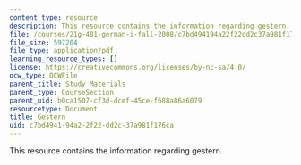 ```yaml
---
content_type: resource
description: This resource contains the information regarding gestern.
file: /courses/21g-401-german-i-fall-2008/c7bd494194a22f22dd2c37a981f176ca_MIT21G_401F08_gestern.pdf
file_size: 597204
file_type: application/pdf
learning_resource_types: []
license: https://creativecommons.org/licenses/by-nc-sa/4.0/
ocw_type: OCWFile
parent_title: Study Materials
parent_type: CourseSection
parent_uid: b0ca1507-cf3d-dcef-45ce-f688a86a6079
resourcetype: Document
title: Gestern
uid: c7bd4941-94a2-2f22-dd2c-37a981f176ca
---
```

This resource contains the information regarding gestern.